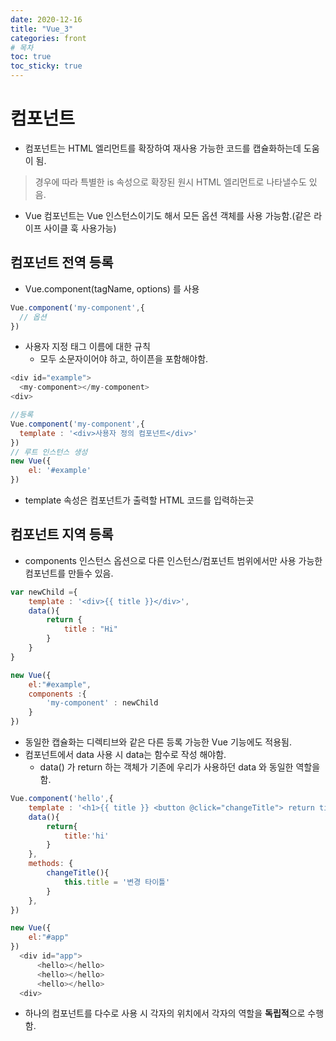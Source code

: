```yaml
---
date: 2020-12-16
title: "Vue_3"
categories: front
# 목차
toc: true  
toc_sticky: true 
---
```


# 컴포넌트
- 컴포넌트는 HTML 엘리먼트를 확장하여 재사용 가능한 코드를 캡슐화하는데 도움이 됨.
> 경우에 따라 특별한 is 속성으로 확장된 원시 HTML 엘리먼트로 나타낼수도 있음.
- Vue 컴포넌트는 Vue 인스턴스이기도 해서 모든 옵션 객체를 사용 가능함.(같은 라이프 사이클 훅 사용가능)

## 컴포넌트 전역 등록
- Vue.component(tagName, options) 를 사용

```js
Vue.component('my-component',{
  // 옵션
})
```
- 사용자 지정 태그 이름에 대한 규칙
  - 모두 소문자이어야 하고, 하이픈을 포함해야함.

```js
<div id="example">
  <my-component></my-component> 
<div>
```

```js
//등록
Vue.component('my-component',{
  template : '<div>사용자 정의 컴포넌트</div>'
})
// 루트 인스턴스 생성
new Vue({
    el: '#example'
})
```
- template 속성은 컴포넌트가 출력할 HTML 코드를 입력하는곳

## 컴포넌트 지역 등록
- components 인스턴스 옵션으로 다른 인스턴스/컴포넌트 범위에서만 사용 가능한 컴포넌트를 만들수 있음.

```js
var newChild ={
    template : '<div>{{ title }}</div>',
    data(){
        return {
            title : "Hi"
        }
    }
}

new Vue({
    el:"#example",
    components :{
        'my-component' : newChild
    }
})
```
- 동일한 캡슐화는 디렉티브와 같은 다른 등록 가능한 Vue 기능에도 적용됨.
- 컴포넌트에서 data 사용 시 data는 함수로 작성 해야함.
  - data() 가 return 하는 객체가 기존에 우리가 사용하던 data 와 동일한 역할을 함.

```js
Vue.component('hello',{
    template : '<h1>{{ title }} <button @click="changeTitle"> return title </button></h1>',
    data(){
        return{
            title:'hi'
        }
    },
    methods: {
        changeTitle(){
            this.title = '변경 타이틀'
        }
    },
})

new Vue({
    el:"#app"
})
  <div id="app">
      <hello></hello>
      <hello></hello>
      <hello></hello>
  <div>

```
- 하나의 컴포넌트를 다수로 사용 시 각자의 위치에서 각자의 역할을 **독립적**으로 수행함.



[조건부 랜더링]: https://kr.vuejs.org/v2/guide/conditional.html